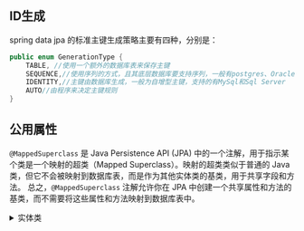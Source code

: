 ## ID生成
spring data jpa 的标准主键生成策略主要有四种，分别是：
```java
public enum GenerationType {
    TABLE, //使用一个额外的数据库表来保存主键
    SEQUENCE,//使用序列的方式，且其底层数据库要支持序列，一般有postgres、Oracle等
    IDENTITY,//主键由数据库生成，一般为自增型主键，支持的有MySql和Sql Server
    AUTO//由程序来决定主键规则
}
```

## 公用属性

`@MappedSuperclass` 是 Java Persistence API (JPA) 中的一个注解，用于指示某个类是一个映射的超类（Mapped Superclass）。映射的超类类似于普通的 Java 类，但它不会被映射到数据库表，而是作为其他实体类的基类，用于共享字段和方法。
总之，`@MappedSuperclass` 注解允许你在 JPA 中创建一个共享属性和方法的基类，而不需要将这些属性和方法映射到数据库表中。
<details>
<summary>实体类</summary>

```java
@MappedSuperclass
@EntityListeners(AuditingEntityListener.class)
public class BaseEntity implements Serializable {

    @Serial
    private static final long serialVersionUID = 1L;

    @Schema(description = "创建人")
    @Column(name = "create_user")
    @CreatedBy
    private String createUser;

    @Schema(description = "更新人")
    @Column(name = "update_user")
    @LastModifiedBy
    private String updateUser;

    @Schema(description = "创建时间")
    @Temporal(TemporalType.DATE)
    @Column(name = "creat_time")
    @CreatedDate
    private Date creatTime;

    @Schema(description = "更新时间")
    @Temporal(TemporalType.DATE)
    @Column(name = "update_time")
    @LastModifiedDate
    private Date updateTime;

    @Schema(description = "删除状态")
    @Enumerated
    @Column(name = "delete_status")
    private DeleteStatusEnum deleteStatus;

    public DeleteStatusEnum getDeleteStatus() {
        return deleteStatus;
    }

    public void setDeleteStatus(DeleteStatusEnum deleteStatus) {
        this.deleteStatus = deleteStatus;
    }

    public Date getUpdateTime() {
        return updateTime;
    }

    public void setUpdateTime(Date updateTime) {
        this.updateTime = updateTime;
    }

    public Date getCreatTime() {
        return creatTime;
    }

    public void setCreatTime(Date creatTime) {
        this.creatTime = creatTime;
    }

    public String getUpdateUser() {
        return updateUser;
    }

    public void setUpdateUser(String updateUser) {
        this.updateUser = updateUser;
    }

    public String getCreateUser() {
        return createUser;
    }

    public void setCreateUser(String createUser) {
        this.createUser = createUser;
    }
}
```
</details>
